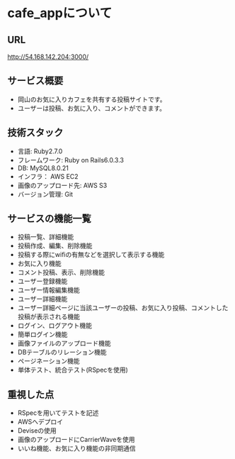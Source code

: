# cafe_appについて

## URL
http://54.168.142.204:3000/

## サービス概要
- 岡山のお気に入りカフェを共有する投稿サイトです。
- ユーザーは投稿、お気に入り、コメントができます。

## 技術スタック
- 言語: Ruby2.7.0
- フレームワーク: Ruby on Rails6.0.3.3
- DB: MySQL8.0.21
- インフラ： AWS EC2
- 画像のアップロード先: AWS S3
- バージョン管理: Git

## サービスの機能一覧
- 投稿一覧、詳細機能
- 投稿作成、編集、削除機能
- 投稿する際にwifiの有無などを選択して表示する機能
- お気に入り機能
- コメント投稿、表示、削除機能
- ユーザー登録機能
- ユーザー情報編集機能
- ユーザー詳細機能
- ユーザー詳細ページに当該ユーザーの投稿、お気に入り投稿、コメントした投稿が表示される機能
- ログイン、ログアウト機能
- 簡単ログイン機能
- 画像ファイルのアップロード機能
- DBテーブルのリレーション機能
- ページネーション機能
- 単体テスト、統合テスト(RSpecを使用)

## 重視した点
- RSpecを用いてテストを記述 
- AWSへデプロイ
- Deviseの使用 
- 画像のアップロードにCarrierWaveを使用 
- いいね機能、お気に入り機能の非同期通信

